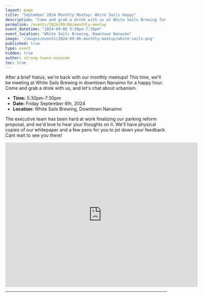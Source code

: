 ```yaml
---
layout: page
title: "September 2024 Monthly Meetup: White Sails Happy"
description: "Come and grab a drink with us at White Sails Brewing for our September 2024 monthly meetup! We've been working hard on our parking reform proposal, and we'd love to hear your thoughts."
permalink: /events/2024/09/06/monthly-meetup
event_datetime: "2024-09-06 5:30pm-7:30pm"
event_location: "White Sails Brewing, Downtown Nanaimo"
image: '/images/events/2024-09-06-monthly-meetup/white-sails.png'
published: true
type: event
hidden: true
author: strong-towns-nanaimo
toc: true
---
```


After a brief hiatus, we're back with our monthly meetups! 
This time, we'll be meeting at White Sails Brewing in downtown Nanaimo for a happy hour. 
Come and grab a drink with us, and let's chat about urbanism.

* **Time:** 5:30pm-7:30pm
* **Date:** Friday September 6th, 2024
* **Location:** White Sails Brewing, Downtown Nanaimo

The executive team has been hard at work finalizing our parking reform proposal, and we'd love to hear your thoughts on it.
We'll have physical copies of our whitepaper and a few pens for you to jot down your feedback.
Cant wait to see you there!

<iframe src="https://www.google.com/maps/embed?pb=!1m18!1m12!1m3!1d4344.287145541753!2d-123.94235962251881!3d49.17000397872553!2m3!1f0!2f0!3f0!3m2!1i1024!2i768!4f13.1!3m3!1m2!1s0x5488a15edfd96017%3A0x5b83fa99b199f302!2sWhite%20Sails%20Brewing!5e1!3m2!1sen!2sca!4v1725148417395!5m2!1sen!2sca" width="600" height="450" style="border:0;" allowfullscreen="" loading="lazy" referrerpolicy="no-referrer-when-downgrade"></iframe>

***
